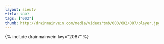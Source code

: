 ```yaml
--- 
layout: sieutv
title: 2087
tags: ["002"]
thumb: http://drainmainvein.com/media/videos/tmb/000/002/087/player.jpg
---
```

{% include drainmainvein key="2087" %} 
